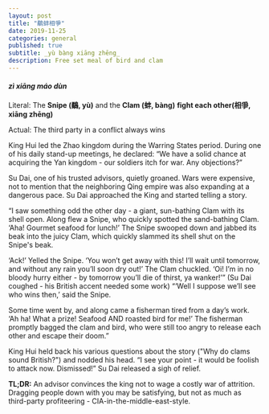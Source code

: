 ```yaml
---
layout: post
title: "鷸蚌相爭"
date: 2019-11-25
categories: general
published: true
subtitle: _yù bàng xiāng zhēng_
description: Free set meal of bird and clam
---
```


#### _zì xiāng máo dùn_

Literal: The **Snipe (鷸, yù)** and the **Clam (蚌, bàng)**
**fight each other(相爭, xiāng zhēng)**

Actual: The third party in a conflict always wins

King Hui led the Zhao kingdom during the Warring States period. During one of
his daily stand-up meetings, he declared: “We have a solid chance at acquiring
the Yan kingdom - our soldiers itch for war. Any objections?”

Su Dai, one of his trusted advisors, quietly groaned. Wars were expensive, not
to mention that the neighboring Qing empire was also expanding at a dangerous
pace. Su Dai approached the King and started telling a story.

“I saw something odd the other day - a giant, sun-bathing Clam with its shell
open. Along flew a Snipe, who quickly spotted the sand-bathing Clam. ‘Aha!
Gourmet seafood for lunch!’ The Snipe swooped down and jabbed its beak into
the juicy Clam, which quickly slammed its shell shut on the Snipe's beak.

‘Ack!’ Yelled the Snipe. ‘You won’t get away with this! I’ll wait until
tomorrow, and without any rain you’ll soon dry out!’ The Clam chuckled. ‘Oi!
I’m in no bloody hurry either - by tomorrow you’ll die of thirst, ya wanker!’”
(Su Dai coughed - his British accent needed some work) “‘Well I suppose we’ll
see who wins then,’ said the Snipe.

Some time went by, and along came a fisherman tired from a day’s work. ‘Ah ha!
What a prize! Seafood AND roasted bird for me!’ The fisherman promptly bagged
the clam and bird, who were still too angry to release each other and escape
their doom.”

King Hui held back his various questions about the story ("Why do clams
sound British?") and nodded his head. “I see your point - it would be foolish
to attack now. Dismissed!” Su Dai released a sigh of relief.

**TL;DR:** An advisor convinces the king not to wage a costly war of attrition.
Dragging people down with you may be satisfying, but not as much as third-party
profiteering - CIA-in-the-middle-east-style.
